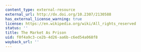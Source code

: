```yaml
---
content_type: external-resource
external_url: http://dx.doi.org/10.2307/2130588
has_external_license_warning: true
license: https://en.wikipedia.org/wiki/All_rights_reserved
status: ''
title: The Market As Prison
uid: f0f4a9c3-ce2b-4d26-aa6b-c6ed54a068f8
wayback_url: ''
---
```


